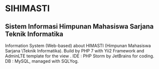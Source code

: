 # SIHIMASTI
## Sistem Informasi Himpunan Mahasiswa Sarjana Teknik Informatika

Information System (Web-based) about HIMASTI (Himpunan Mahasiswa Sarjana \Teknik Informatika).
Build by PHP 7 with Yii2 Framework and AdminLTE template for the view .
IDE : PHP Storm by JetBrains for coding.
DB  : MySQL, managed with SQLYog.
